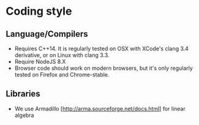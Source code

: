 # Coding style

## Language/Compilers

* Requires C++14. It is regularly tested on OSX with XCode's clang 3.4 derivative, or on Linux with clang 3.3.
* Require NodeJS 8.X
* Browser code should work on modern browsers, but it's only regularly tested on Firefox and Chrome-stable.

## Libraries

* We use Armadillo [http://arma.sourceforge.net/docs.html] for linear algebra
